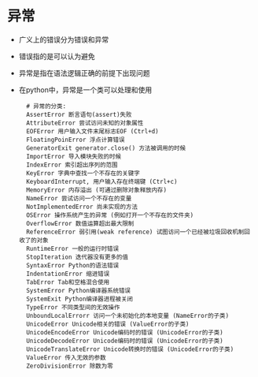# 异常
- 广义上的错误分为错误和异常
- 错误指的是可以认为避免
- 异常是指在语法逻辑正确的前提下出现问题
- 在python中，异常是一个类可以处理和使用

        
        # 异常的分类:
        AssertError 断言语句(assert)失败
        AttributeError 尝试访问未知的对象属性
        EOFError 用户输入文件末尾标志EOF (Ctrl+d)
        FloatingPoinError 浮点计算错误
        GeneratorExit generator.close() 方法被调用的时候
        ImportError 导入模块失败的时候
        IndexError 索引超出序列的范围
        KeyError 字典中查找一个不存在的关键字
        KeyboardInterrupt, 用户输入存在终端键 (Ctrl+c)
        MemoryError 内存溢出 (可通过删除对象释放内存)
        NameError 尝试访问一个不存在的变量
        NotImplementedError 尚未实现的方法
        OSError 操作系统产生的异常 (例如打开一个不存在的文件夹)
        OverflowError 数值运算超出最大限制
        ReferenceError 弱引用(weak reference) 试图访问一个已经被垃圾回收机制回收了的对象
        RuntimeError 一般的运行时错误
        StopIteration 迭代器没有更多的值
        SyntaxError Python的语法错误
        IndentationError 缩进错误
        TabError Tab和空格混合使用
        SystemError Python编译器系统错误
        SystemExit Python编译器进程被关闭
        TypeError 不同类型间的无效操作
        UnboundLocalErrorr 访问一个未初始化的本地变量 (NameError的子类)
        UnicodeError Unicode相关的错误 (ValueError的子类)
        UnicodeEncodeError Unicode编码时的错误 (UnicodeError的子类)
        UnicodeDecodeError Unicode编码时的错误 (UnicodeError的子类)
        UnicodeTranslateError Unicode转换时的错误 (UnicodeError的子类)
        ValueError 传入无效的参数
        ZeroDivisionError 除数为零